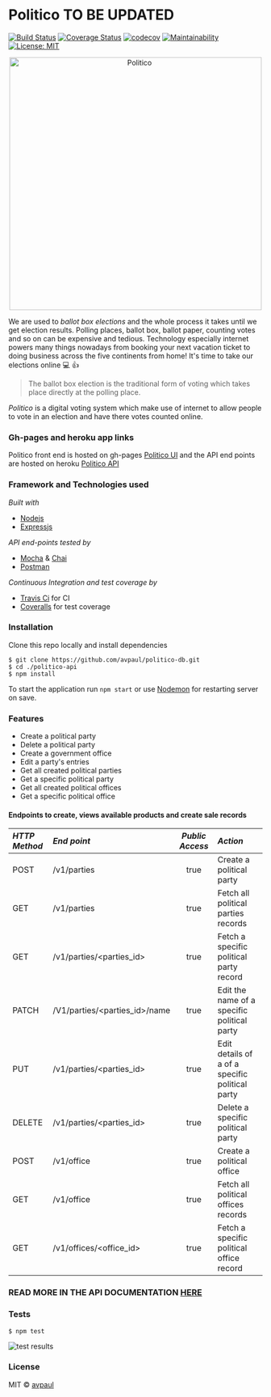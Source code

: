 # Politico TO BE UPDATED

[![Build Status](https://travis-ci.com/avpaul/politico-db.svg?branch=develop)](https://travis-ci.com/avpaul/politico-db)
[![Coverage Status](https://coveralls.io/repos/github/avpaul/politico-db/badge.svg?branch=develop)](https://coveralls.io/github/avpaul/politico-db?branch=develop&kill_cache=1)
[![codecov](https://codecov.io/gh/avpaul/politico-db/branch/develop/graph/badge.svg)](https://codecov.io/gh/avpaul/politico-db)
[![Maintainability](https://api.codeclimate.com/v1/badges/c089097efa55232f6aed/maintainability)](https://codeclimate.com/github/avpaul/politico-db/maintainability)
[![License: MIT](https://img.shields.io/badge/License-MIT-blue.svg)](https://opensource.org/licenses/MIT)

<p align="center">
  <a href="http://avpaul.github.io/politico">
    <img
      alt="Politico"
      src="http://avpaul.github.io/politico/UI/assets/Politico_256-72.svg"    
      width="500"
    />
  </a>
</p>

We are used to _*ballot box elections*_ and the whole process it takes until we get election results.
Polling places, ballot box, ballot paper, counting votes and so on can be expensive and tedious.
Technology especially internet powers many things nowadays from booking your next vacation ticket
to doing business across the five continents from home! It's time to take our elections online :computer: :+1:

> The ballot box election is the traditional form of voting
> which takes place directly at the polling place.

_Politico_ is a digital voting system which make use of internet to allow people to vote in an
election and have there votes counted online.

### Gh-pages and heroku app links

Politico front end is hosted on gh-pages [Politico UI](http://avpaul.github.io/politico) and the API end points are hosted on heroku [Politico API](https://peoplevotedb.herokuapp.com)

### Framework and Technologies used

_Built with_

- [Nodejs](https://www.nodejs.org)
- [Expressjs](https://www.expressjs.com)

_API end-points tested by_

- [Mocha](https://www.mochajs.org) & [Chai](chaijs.com)
- [Postman](https://www.getpostman.com)

_Continuous Integration and test coverage by_

- [Travis Ci](https://www.travis-ci.org) for CI
- [Coveralls](https://www.coveralls.io) for test coverage

### Installation

Clone this repo locally and install dependencies

```
$ git clone https://github.com/avpaul/politico-db.git
$ cd ./politico-api
$ npm install
```

To start the application run `npm start` or use [Nodemon](https://www.nodemon.io) for restarting server on save.

### Features

- Create a political party
- Delete a political party
- Create a government office
- Edit a party's entries
- Get all created political parties
- Get a specific political party
- Get all created political offices
- Get a specific political office

#### Endpoints to create, views available products and create sale records

| _HTTP Method_ | _End point_                   | _Public Access_ | _Action_                                          |
| :------------ | :---------------------------- | :-------------: | :------------------------------------------------ |
| POST          | /v1/parties                   |      true       | Create a political party                          |
| GET           | /v1/parties                   |      true       | Fetch all ​ political parties​ records            |
| GET           | /v1/parties/<parties_id>      |      true       | Fetch a specific ​ political party​ record        |
| PATCH         | /V1/parties/<parties_id>/name |      true       | Edit the name of a specific ​ political party​    |
| PUT           | /v1/parties/<parties_id>      |      true       | Edit details of a of a specific ​ political party |
| DELETE        | /v1/parties/<parties_id>      |      true       | Delete a specific ​ political party               |
| POST          | /v1/office                    |      true       | Create a ​ political office                       |
| GET           | /v1/office                    |      true       | Fetch all ​ political offices​ records            |
| GET           | /v1/offices/<office_id>       |      true       | Fetch a specific ​ political office​ record       |

### READ MORE IN THE API DOCUMENTATION [HERE](https://peoplevotedb.herokuapp.com/apidocs/)

### Tests

```
$ npm test
```

![test results](UI/assets/test.png)

### License

MIT &COPY; [avpaul](https://www.github.com/avpaul)
